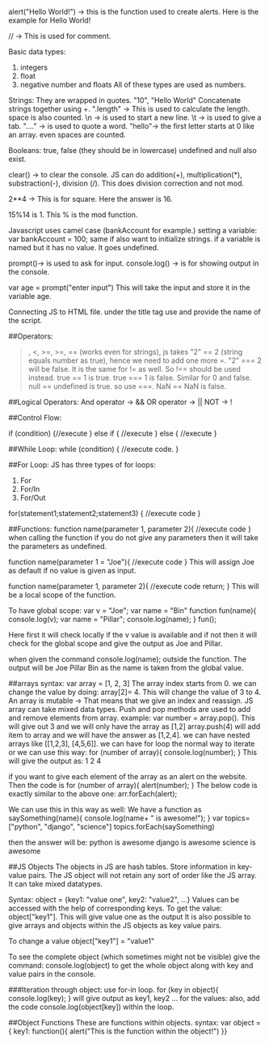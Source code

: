 alert("Hello World!") -> this is the function used to create alerts. Here is the example for Hello World!

// -> This is used for comment.

Basic data types:
1. integers
2. float
3. negative number and floats
All of these types are used as numbers.

Strings: They are wrapped in quotes. "10", "Hello World"
Concatenate strings together using +.
".length" -> This is used to calculate the length. space is also counted.
\n -> is used to start a new line.
\t -> is used to give a tab.
\"...." -> is used to quote a word.
"hello"-> the first letter starts at 0 like an array. even spaces are counted.

Booleans: true, false (they should be in lowercase)
undefined and null also exist.

clear() -> to clear the console.
JS can do addition(+), multiplication(*), substraction(-), division (/). This does division correction and not mod.

2**4 -> This is for square. Here the answer is 16.

15%14 is 1. This % is the mod function.

Javascript uses camel case (bankAccount for example.)
setting a variable:
var bankAccount = 100;
same if also want to initialize strings.
if a variable is named but it has no value. It goes undefined.

prompt()-> is used to ask for input.
console.log() -> is for showing output in the console.

var age = prompt("enter input")
This will take the input and store it in the variable age.

Connecting JS to HTML file.
under the title tag use and provide the name of the script.
<script src = "myscript.js"></script>

##Operators:
>, <, >=, >=, == (works even for strings),
js takes "2" == 2 (string equals number as true), hence we need to add one more =. "2" === 2 will be false.
It is the same for != as well. So !== should be used instead.
true == 1 is true.
true === 1 is false. Similar for 0 and false.
null == undefined is true. so use ===.
NaN == NaN is false.

##Logical Operators:
And operator -> &&
OR operator -> ||
NOT -> !

##Control Flow:

if (condition)
{//execute
}
else if {
//execute
}
else {
//execute
}

##While Loop:
while (condition)
{
//execute code.
}

##For Loop:
JS has three types of for loops:
1. For
2. For/In
3. For/Out

for(statement1;statement2;statement3)
{
//execute code
}

##Functions:
function name(parameter 1, parameter 2){
//execute code
}
when calling the function if you do not give any parameters then it will take the parameters as undefined.

function name(parameter 1 = "Joe"){
//execute code
}
This will assign Joe as default if no value is given as input.

function name(parameter 1, parameter 2){
//execute code
return;
}
This will be a local scope of the function.

To have global scope:
var v = "Joe";
var name = "Bin"
function fun(name){
console.log(v);
var name = "Pillar";
console.log(name);
}
fun();

Here first it will check locally if the v value is available and if not then it will check for the global scope and give the output as Joe and Pillar. 

when given the command console.log(name); outside the function. The output will be Joe Pillar Bin as the name is taken from the global value.

##arrays
syntax: var array = [1, 2, 3]
The array index starts from 0.
we can change the value by doing: array[2]= 4. This will change the value of 3 to 4.
An array is mutable -> That means that we give an index and reassign.
JS array can take mixed data types.
Push and pop methods are used to add and remove elements from array.
example:
var number = array.pop(). This will give out 3 and we will only have the array as [1,2]
array.push(4) will add item to array and we will have the answer as [1,2,4].
we can have nested arrays like [[1,2,3], [4,5,6]].
we can have for loop the normal way to iterate or we can use this way:
for (number of array){
console.log(number);
}
This will give the output as:
1
2
4

if you want to give each element of the array as an alert on the website. Then the code is 
for (number of array){
alert(number);
}
The below code is exactly similar to the above one:
arr.forEach(alert);

We can use this in this way as well:
We have a function as 
saySomething(name){
console.log(name+ " is awesome!");
}
var topics= ["python", "django", "science"]
topics.forEach(saySomething)

then the answer will be:
python is awesome
django is awesome
science is awesome

##JS Objects
The objects in JS are hash tables. Store information in key-value pairs.
The JS object will not retain any sort of order like the JS array.
It can take mixed datatypes.

Syntax:
object = {key1: "value one", key2: "value2", ...}
Values can be accessed with the help of corresponding keys.
To get the value: object["key1"]. This will give value one as the output
It is also possible to give arrays and objects within the JS objects as key value pairs.

To change a value 
object["key1"] = "value1"

To see the complete object (which sometimes might not be visible)
give the command: console.log(object)
to get the whole object along with key and value pairs in the console.

###Iteration through object:
use for-in loop.
for (key in object){
console.log(key);
}
will give output as key1, key2 ...
for the values:
also, add the code console.log(object[key]) within the loop.

##Object Functions
These are functions within objects.
syntax:
var object = {
key1: function(){
alert("This is the function within the object!")
}}





